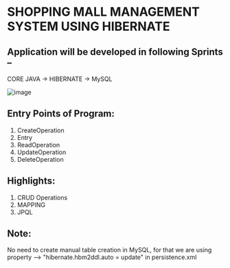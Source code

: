 # SHOPPING MALL MANAGEMENT SYSTEM USING HIBERNATE
## Application will be developed in following Sprints –
CORE JAVA -> HIBERNATE -> MySQL

<!-- ## Entities:
1. User
2. MallAdmin 
3. Shop Owner 
4. Customer
5. Malld
6. Shop
7. Employee 
8. Item
9. OrderDetails
 -->
![image](https://user-images.githubusercontent.com/44496666/163688560-f3f48bbb-3343-4dc5-81a7-7801e336c352.png)

## Entry Points of Program:
1. CreateOperation
2. Entry
3. ReadOperation
4. UpdateOperation
5. DeleteOperation

## Highlights:
1. CRUD Operations 
2. MAPPING
3. JPQL

## Note:
No need to create manual table creation in MySQL, for that we are using property --> "hibernate.hbm2ddl.auto = update" in persistence.xml
